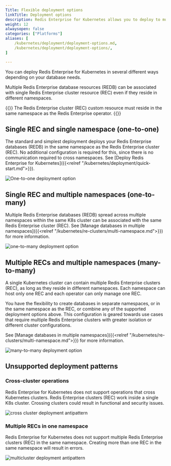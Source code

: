 ```yaml
---
Title: Flexible deployment options
linkTitle: Deployment options
description: Redis Enterprise for Kubernetes allows you to deploy to multiple namespaces. This article describes flexible deployment options you can use to meet your specific needs. 
weight: 12
alwaysopen: false
categories: ["Platforms"]
aliases: [
    /kubernetes/deployment/deployment-options.md,
    /kubernetes/deployment/deployment-options/,
]

---
```

You can deploy Redis Enterprise for Kubernetes in several different ways depending on your database needs.

Multiple Redis Enterprise database resources (REDB) can be associated with single Redis Enterprise cluster resource (REC) even if they reside in different namespaces.

{{<note>}} The Redis Enterprise cluster (REC) custom resource must reside in the same namespace as the Redis Enterprise operator.
{{</note>}}

## Single REC and single namespace (one-to-one)

The standard and simplest deployment deploys your Redis Enterprise databases (REDB) in the same namespace as the Redis Enterprise cluster (REC). No additional configuration is required for this, since there is no communication required to cross namespaces. See [Deploy Redis Enterprise for Kubernetes]({{<relref "/kubernetes/deployment/quick-start.md">}}).

![One-to-one deployment option](/images/platforms/k8s-deploy-one-to-one.png)

## Single REC and multiple namespaces (one-to-many)

Multiple Redis Enterprise databases (REDB) spread across multiple namespaces within the same K8s cluster can be associated with the same Redis Enterprise cluster (REC). See [Manage databases in multiple namespaces]({{<relref "/kubernetes/re-clusters/multi-namespace.md">}}) for more information.

![one-to-many deployment option](/images/platforms/k8s-deploy-one-to-many.png)

## Multiple RECs and multiple namespaces (many-to-many)

A single Kubernetes cluster can contain multiple Redis Enterprise clusters (REC), as long as they reside in different namespaces. Each namespace can host only one REC and each operator can only manage one REC.

You have the flexibility to create databases in separate namespaces, or in the same namespace as the REC, or combine any of the supported deployment options above. This configuration is geared towards use cases that require multiple Redis Enterprise clusters with greater isolation or different cluster configurations.

See [Manage databases in multiple namespaces]({{<relref "/kubernetes/re-clusters/multi-namespace.md">}}) for more information.


![many-to-many deployment option](/images/platforms/k8s-deploy-many-to-many.png)

## Unsupported deployment patterns

### Cross-cluster operations

Redis Enterprise for Kubernetes does not support operations that cross Kubernetes clusters. Redis Enterprise clusters (REC) work inside a single K8s cluster. Crossing clusters could result in functional and security issues.

![cross cluster deployment antipattern](/images/platforms/k8s-deploy-cross-namespaces.png)

### Multiple RECs in one namespace

Redis Enterprise for Kubernetes does not support multiple Redis Enterprise clusters (REC) in the same namespace. Creating more than one REC in the same namespace will result in errors.

![multicluster deployment antipattern](/images/platforms/k8s-deploy-multicluster-antipattern.png)